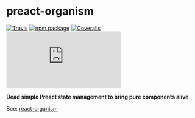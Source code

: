 # preact-organism

[![Travis][build-badge]][build]
[![npm package][npm-badge]][npm]
[![Coveralls][coveralls-badge]][coveralls]
![](http://img.badgesize.io/https://unpkg.com/preact-organism/umd/preact-organism.min.js?compression=gzip&style=flat-square)

**Dead simple Preact state management to bring pure components alive**

See: [react-organism](https://github.com/RoyalIcing/react-organism)

[build-badge]: https://img.shields.io/travis/RoyalIcing/preact-organism.png?style=flat-square
[build]: https://travis-ci.org/RoyalIcing/preact-organism

[npm-badge]: https://img.shields.io/npm/v/preact-organism.png?style=flat-square
[npm]: https://www.npmjs.org/package/preact-organism

[coveralls-badge]: https://img.shields.io/coveralls/RoyalIcing/preact-organism/master.png?style=flat-square
[coveralls]: https://coveralls.io/github/RoyalIcing/preact-organism
